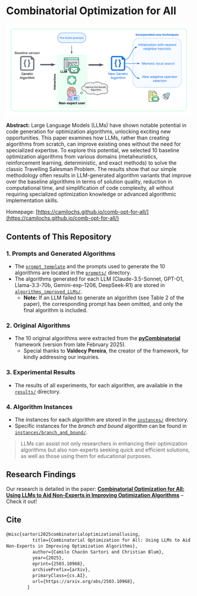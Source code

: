 # Combinatorial Optimization for All

![alt image](static/images/abstract.png)

**Abstract:** Large Language Models (LLMs) have shown notable potential in code generation for optimization algorithms, unlocking exciting new opportunities. This paper examines how LLMs, rather than creating algorithms from scratch, can improve existing ones without the need for specialized expertise. To explore this potential, we selected 10 baseline optimization algorithms from various domains (metaheuristics, reinforcement learning, deterministic, and exact methods) to solve the classic Travelling Salesman Problem. The results show that our simple methodology often results in LLM-generated algorithm variants that improve over the baseline algorithms in terms of solution quality, reduction in computational time, and simplification of code complexity, all without requiring specialized optimization knowledge or advanced algorithmic implementation skills.

Homepage: [https://camilochs.github.io/comb-opt-for-all/](https://camilochs.github.io/comb-opt-for-all/)

## Contents of This Repository

### 1. Prompts and Generated Algorithms
- The [`prompt_template`](prompts/Prompt_Template.txt) and the prompts used to generate the 10 algorithms are located in the [`prompts/`](prompts/) directory.
- The algorithms generated for each LLM (Claude-3.5-Sonnet, GPT-O1, Llama-3.3-70b, Gemini-exp-1206, DeepSeek-R1) are stored in [`algorithms_improved_LLMs/`](algorithms_improved_LLMs/).  
  - **Note:** If an LLM failed to generate an algorithm (see Table 2 of the paper), the corresponding prompt has been omitted, and only the final algorithm is included.

### 2. Original Algorithms
- The 10 original algorithms were extracted from the **[pyCombinatorial](https://github.com/Valdecy/pyCombinatorial)** framework (version from late February 2025).  
  - Special thanks to **Valdecy Pereira**, the creator of the framework, for kindly addressing our inquiries.

### 3. Experimental Results
- The results of all experiments, for each algorithm, are available in the [`results/`](results/) directory.

### 4. Algorithm Instances
- The instances for each algorithm are stored in the [`instances/`](instances/) directory.  
- Specific instances for the *branch and bound* algorithm can be found in [`instances/branch_and_bound/`](instances/branch_and_bound/).

> LLMs can assist not only researchers in enhancing their optimization algorithms but also non-experts seeking quick and efficient solutions, as well as those using them for educational purposes.

## Research Findings

Our research is detailed in the paper:
**[Combinatorial Optimization for All: Using LLMs to Aid Non-Experts in Improving Optimization Algorithms](https://www.alphaxiv.org/abs/2503.10968)** – Check it out!

## Cite

```
@misc{sartori2025combinatorialoptimizationallusing,
          title={Combinatorial Optimization for All: Using LLMs to Aid Non-Experts in Improving Optimization Algorithms}, 
          author={Camilo Chacón Sartori and Christian Blum},
          year={2025},
          eprint={2503.10968},
          archivePrefix={arXiv},
          primaryClass={cs.AI},
          url={https://arxiv.org/abs/2503.10968}, 
        }
```
